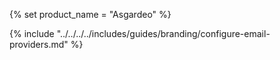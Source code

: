 {% set product_name = "Asgardeo" %}

{% include "../../../../includes/guides/branding/configure-email-providers.md" %}